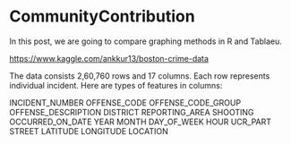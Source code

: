 # CommunityContribution
In this post, we are going to compare graphing methods in R and Tablaeu.

https://www.kaggle.com/ankkur13/boston-crime-data

The data consists 2,60,760 rows and 17 columns. Each row represents individual incident. Here are types of features in columns:

INCIDENT_NUMBER
OFFENSE_CODE
OFFENSE_CODE_GROUP
OFFENSE_DESCRIPTION
DISTRICT
REPORTING_AREA
SHOOTING
OCCURRED_ON_DATE
YEAR
MONTH
DAY_OF_WEEK
HOUR
UCR_PART
STREET
LATITUDE
LONGITUDE
LOCATION






